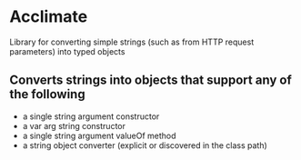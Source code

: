 # Acclimate
Library for converting simple strings (such as from HTTP request parameters) into typed objects

## Converts strings into objects that support any of the following
* a single string argument constructor
* a var arg string constructor
* a single string argument valueOf method
* a string object converter (explicit or discovered in the class path)
